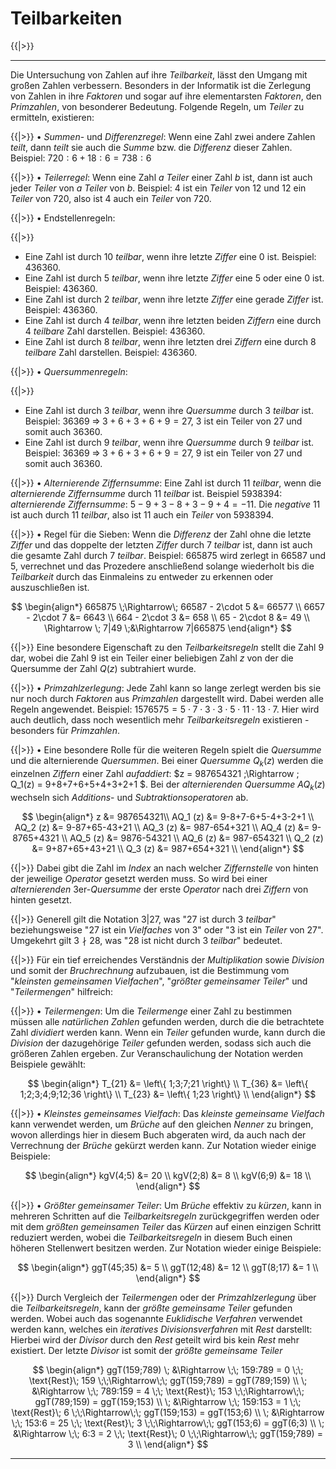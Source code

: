 <!--
version:  0.0.1
language: de
narrator: Deutsch Female

@style
main > *:not(:last-child) {
  margin-bottom: 3rem;
}

input {
    text-align: center;
}

.flex-container {
    display: flex;
    flex-wrap: wrap;
    align-items: stretch;
    gap: 20px;
}

.flex-child {
    flex: 1;
    min-width: 350px;
    margin-right: 20px;
}

@media (max-width: 400px) {
    .flex-child {
        flex: 100%;
        margin-right: 0;
    }
}
@end

formula: \carry   \textcolor{red}{\scriptsize #1}
formula: \digit   \rlap{\carry{#1}}\phantom{#2}#2
formula: \permil  \text{‰}

import: https://raw.githubusercontent.com/LiaTemplates/Tikz-Jax/main/README.md

script: https://cdn.jsdelivr.net/gh/LiaTemplates/Tikz-Jax@main/dist/index.js


tags: Erklärung, Teilbarkeiten, kgV, ggT, Teilermengen, Vielfachmengen

comment: In diesem Abschnitt werden die Teilbarkeitsregeln und deren Anwendungen erklärt.

author: Martin Lommatzsch

-->

# Teilbarkeiten



{{|>}}
*******************************************



Die Untersuchung von Zahlen auf ihre *Teilbarkeit*, lässt den Umgang mit großen Zahlen verbessern. Besonders in der Informatik ist die Zerlegung von Zahlen in ihre *Faktoren* und sogar auf ihre elementarsten *Faktoren*, den *Primzahlen*, von besonderer Bedeutung. Folgende Regeln, um *Teiler* zu ermitteln, existieren:



{{|>}} •  *Summen*- und *Differenzregel*: Wenn eine Zahl zwei andere Zahlen *teilt*, dann *teilt* sie auch die *Summe* bzw. die *Differenz* dieser Zahlen.
Beispiel: $720:6 + 18:6 = 738:6$
  

{{|>}} •  *Teilerregel*: Wenn eine Zahl $a$ *Teiler* einer Zahl $b$ ist, dann ist auch jeder *Teiler* von $a$ *Teiler* von $b$.
Beispiel: $4$ ist ein *Teiler* von $12$ und $12$ ein *Teiler* von $720$, also ist $4$ auch ein *Teiler* von $720$.
  


{{|>}} • Endstellenregeln:    

{{|>}} 
- Eine Zahl ist durch $10$ *teilbar*, wenn ihre letzte *Ziffer* eine $0$ ist. Beispiel: $436360$.
- Eine Zahl ist durch $5$ *teilbar*, wenn ihre letzte *Ziffer* eine $5$ oder eine $0$ ist. Beispiel: $436360$.
- Eine Zahl ist durch $2$ *teilbar*, wenn ihre letzte *Ziffer* eine gerade *Ziffer* ist. Beispiel: $436360$.
- Eine Zahl ist durch $4$ *teilbar*, wenn ihre letzten beiden *Ziffern* eine durch $4$ *teilbare* Zahl darstellen. Beispiel: $436360$. 
- Eine Zahl ist durch $8$ *teilbar*, wenn ihre letzten drei *Ziffern* eine durch $8$ *teilbare* Zahl darstellen. Beispiel: $436360$.




{{|>}} • *Quersummenregeln*: 

{{|>}} 
- Eine Zahl ist durch $3$ *teilbar*, wenn ihre *Quersumme* durch $3$ *teilbar* ist. Beispiel: $36369 \;\Rightarrow\; 3+6+3+6+9=27$, $3$ ist ein Teiler von $27$ und somit auch $36360$.
- Eine Zahl ist durch $9$ *teilbar*, wenn ihre *Quersumme* durch $9$ *teilbar* ist. Beispiel: $36369 \;\Rightarrow\; 3+6+3+6+9=27$, $9$ ist ein Teiler von $27$ und somit auch $36360$.



{{|>}} • *Alternierende* *Ziffernsumme*:
Eine Zahl ist durch $11$ *teilbar*, wenn die *alternierende* *Ziffernsumme* durch $11$ *teilbar* ist.
Beispiel $5938394$: *alternierende* *Ziffernsumme*: $5-9+3-8+3-9+4 = -11$. Die *negative* $11$ ist auch durch $11$ *teilbar*, also ist $11$ auch ein *Teiler* von $5938394$. 


{{|>}} • Regel für die Sieben:
Wenn die *Differenz* der Zahl ohne die letzte *Ziffer* und das doppelte der letzten *Ziffer* durch $7$ *teilbar* ist, dann ist auch die gesamte Zahl durch $7$ *teilbar*.
Beispiel: $665875$ wird zerlegt in $66587$ und $5$, verrechnet und das Prozedere anschließend solange wiederholt bis die *Teilbarkeit* durch das Einmaleins zu entweder zu erkennen oder auszuschließen ist.

$$
\begin{align*}
   665875 \;\Rightarrow\; 66587 - 2\cdot 5 &= 66577 \\
                          6657 - 2\cdot 7 &= 6643 \\
                          664 - 2\cdot 3 &= 658 \\
                          65 - 2\cdot 8 &= 49 \\
                          \Rightarrow \; 7|49 \;&\Rightarrow 7|665875
  \end{align*}
$$





{{|>}} Eine besondere Eigenschaft zu den *Teilbarkeitsregeln* stellt die Zahl $9$ dar, wobei die Zahl $9$ ist ein Teiler einer beliebigen Zahl $z$ von der die Quersumme der Zahl $Q(z)$ subtrahiert wurde.


{{|>}} • *Primzahlzerlegung*: Jede Zahl kann so lange zerlegt werden bis sie nur noch durch *Faktoren* aus *Primzahlen* dargestellt wird. Dabei werden alle Regeln angewendet. Beispiel: $1576575 = 5 \cdot 7 \cdot 3 \cdot 3 \cdot 5 \cdot 11 \cdot 13 \cdot 7$. Hier wird auch deutlich, dass noch wesentlich mehr *Teilbarkeitsregeln* existieren - besonders für *Primzahlen*. 


{{|>}} • Eine besondere Rolle für die weiteren Regeln spielt die *Quersumme* und die alternierende *Quersummen*. Bei einer *Quersumme* $Q_k(z)$ werden die einzelnen *Ziffern* einer Zahl *aufaddiert*: $z = 987654321 \;\Rightarrow \; Q_1(z) = 9+8+7+6+5+4+3+2+1 $. Bei der *alternierenden* *Quersumme* $AQ_k(z)$ wechseln sich *Additions*- und *Subtraktionsoperatoren* ab.



$$
\begin{align*}
 z &= 987654321\\
   AQ_1 (z) &= 9-8+7-6+5-4+3-2+1 \\
   AQ_2 (z) &= 9-87+65-43+21 \\
   AQ_3 (z) &= 987-654+321 \\
   AQ_4 (z) &= 9-8765+4321 \\
   AQ_5 (z) &= 9876-54321 \\
   AQ_6 (z) &= 987-654321 \\
   Q_2 (z) &= 9+87+65+43+21 \\
   Q_3 (z) &= 987+654+321  \\
  \end{align*}
$$


{{|>}} Dabei gibt die Zahl im *Index* an nach welcher *Ziffernstelle* von hinten der jeweilige *Operator* gesetzt werden muss. So wird bei einer *alternierenden* $3$er-*Quersumme* der erste *Operator* nach drei *Ziffern* von hinten gesetzt. 


{{|>}} Generell gilt die Notation $3 | 27$, was "$27$ ist durch $3$ *teilbar*" beziehungsweise "$27$ ist ein *Vielfaches* von $3$" oder "$3$ ist ein *Teiler* von $27$". Umgekehrt gilt $3 \nmid 28$, was "$28$ ist nicht durch $3$ *teilbar*" bedeutet. 






{{|>}} Für ein tief erreichendes Verständnis der *Multiplikation* sowie *Division* und somit der *Bruchrechnung* aufzubauen, ist die Bestimmung vom "*kleinsten gemeinsamen Vielfachen*", "*größter gemeinsamer Teiler*" und "*Teilermengen*" hilfreich:



{{|>}} • *Teilermengen*: Um die *Teilermenge* einer Zahl zu bestimmen müssen alle *natürlichen Zahlen* gefunden werden, durch die die betrachtete Zahl *dividiert* werden kann. Wenn ein *Teiler* gefunden wurde, kann durch die *Division* der dazugehörige *Teiler* gefunden werden, sodass sich auch die größeren Zahlen ergeben. Zur Veranschaulichung der Notation werden Beispiele gewählt:



$$
\begin{align*}
T_{21} &= \left\{ 1;3;7;21 \right\}    \\
T_{36} &= \left\{ 1;2;3;4;9;12;36 \right\}    \\
 T_{23} &= \left\{ 1;23 \right\}    \\
  \end{align*}
$$



{{|>}} • *Kleinstes gemeinsames Vielfach*: Das *kleinste gemeinsame Vielfach* kann verwendet werden, um *Brüche* auf den gleichen *Nenner* zu bringen, wovon allerdings hier in diesem Buch abgeraten wird, da auch nach der Verrechnung der *Brüche* gekürzt werden kann. Zur Notation wieder einige Beispiele:



$$
\begin{align*}
kgV(4;5) &= 20    \\ 
kgV(2;8) &= 8    \\ 
kgV(6;9) &= 18    \\ 
  \end{align*}
$$




{{|>}} • *Größter gemeinsamer Teiler*: Um *Brüche* effektiv zu *kürzen*, kann in mehreren Schritten auf die *Teilbarkeitsregeln* zurückgegriffen werden oder mit dem *größten gemeinsamen Teiler* das *Kürzen* auf einen einzigen Schritt reduziert werden, wobei die *Teilbarkeitsregeln* in diesem Buch einen höheren Stellenwert besitzen werden.   Zur Notation wieder einige Beispiele:



$$
\begin{align*}
ggT(45;35) &= 5    \\ 
ggT(12;48) &= 12    \\ 
ggT(8;17) &= 1    \\ 
  \end{align*}
$$




{{|>}}   Durch Vergleich der *Teilermengen* oder der *Primzahlzerlegung* über die *Teilbarkeitsregeln*, kann der *größte gemeinsame Teiler* gefunden werden. Wobei auch das sogenannte *Euklidische Verfahren* verwendet werden kann, welches ein *iteratives* *Divisionsverfahren* mit *Rest* darstellt: Hierbei wird der *Divisor* durch den *Rest* geteilt wird bis kein *Rest* mehr existiert. Der letzte *Divisor* ist somit der *größte gemeinsame Teiler*



$$
\begin{align*}
ggT(159;789) \; &\Rightarrow \;\; 159:789 = 0 \;\; \text{Rest}\; 159 \;\;\Rightarrow\;\; ggT(159;789) = ggT(789;159)      \\  
  \; &\Rightarrow \;\; 789:159 = 4 \;\; \text{Rest}\; 153 \;\;\Rightarrow\;\; ggT(789;159) = ggT(159;153)      \\  
  \; &\Rightarrow \;\; 159:153 = 1 \;\; \text{Rest}\; 6 \;\;\Rightarrow\;\; ggT(159;153) = ggT(153;6)      \\  
  \; &\Rightarrow \;\; 153:6 = 25 \;\; \text{Rest}\; 3 \;\;\Rightarrow\;\; ggT(153;6) = ggT(6;3)      \\ 
  \; &\Rightarrow \;\; 6:3 = 2 \;\; \text{Rest}\; 0 \;\;\Rightarrow\;\; ggT(159;789) = 3      \\  
  \end{align*}
$$




*******************************************

